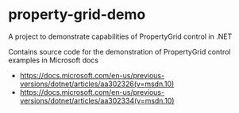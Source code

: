 # property-grid-demo
A project to demonstrate capabilities of PropertyGrid control in .NET  

Contains source code for the demonstration of PropertyGrid control examples in Microsoft docs  
- https://docs.microsoft.com/en-us/previous-versions/dotnet/articles/aa302326(v=msdn.10)
- https://docs.microsoft.com/en-us/previous-versions/dotnet/articles/aa302334(v=msdn.10)
